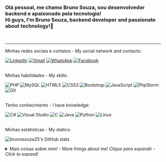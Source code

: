 <h3>
    Olá pessoal, me chamo Bruno Souza, sou desenvolvedor backend e apaixonado pela tecnologia!
    <br>
    Hi guys, I'm Bruno Souza, backend developer and passionate about technology!👋
</h3>

<br>

<hr>

<p>
    Minhas redes sociais e contatos - My social network and contacts:
</p>

<div>
    <a href="https://www.linkedin.com/in/brunosouza25/"><img alt="LinkedIn" src="https://img.shields.io/badge/linkedin-%230077B5.svg?style=for-the-badge&logo=linkedin&logoColor=white"/></a>
    <a href="mailto:brunopw25@gmail.com"><img alt="Gmail" src="https://img.shields.io/badge/Gmail-D14836?style=for-the-badge&logo=gmail&logoColor=white" /></a>
    <a href="https://api.whatsapp.com/send?phone=5512997174836&text=Ol%C3%A1"><img alt="WhatsApp" src="https://img.shields.io/badge/WhatsApp-25D366?style=for-the-badge&logo=whatsapp&logoColor=white"/></a>
    <a href="https://www.facebook.com/brunosouza2552/"><img alt="Facebook" src="https://img.shields.io/badge/Facebook-%231877F2.svg?style=for-the-badge&logo=Facebook&logoColor=white"/></a>
</div>

<br>

<p>
    Minhas habilidades - My skills:
</p>

<div>
    <img alt="PHP" src="https://img.shields.io/badge/php-%23777BB4.svg?style=for-the-badge&logo=php&logoColor=white"/>
    <img alt="MySQL" src="https://img.shields.io/badge/mysql-%2300f.svg?style=for-the-badge&logo=mysql&logoColor=white"/>
    <img alt="HTML5" src="https://img.shields.io/badge/html5-%23E34F26.svg?style=for-the-badge&logo=html5&logoColor=white"/>
    <img alt="CSS3" src="https://img.shields.io/badge/css3-%231572B6.svg?style=for-the-badge&logo=css3&logoColor=white"/>
    <img alt="Bootstrap" src="https://img.shields.io/badge/bootstrap-%23563D7C.svg?style=for-the-badge&logo=bootstrap&logoColor=white"/>  
    <img alt="JavaScript" src="https://img.shields.io/badge/javascript-%23323330.svg?style=for-the-badge&logo=javascript&logoColor=%23F7DF1E"/> 
    <img alt="PhpStorm" src="https://img.shields.io/badge/phpstorm-143?style=for-the-badge&logo=phpstorm&logoColor=black&color=black&labelColor=darkorchid"/>
    <img alt="Git" src="https://img.shields.io/badge/git-%23F05033.svg?style=for-the-badge&logo=git&logoColor=white"/>
</div>

<br>

<p>
    Tenho conhecimento - I have knowledge:
</p>
<div>
    <img alt="C#" src="https://img.shields.io/badge/c%23-%23239120.svg?style=for-the-badge&logo=c-sharp&logoColor=white"/>
    <img alt="Visual Studio" src="https://img.shields.io/badge/VisualStudio-5C2D91.svg?style=for-the-badge&logo=visual-studio&logoColor=white"/>
    <img alt="C" src="https://img.shields.io/badge/c-%2300599C.svg?style=for-the-badge&logo=c&logoColor=white"/>
    <img alt="Java" src="https://img.shields.io/badge/java-%23ED8B00.svg?style=for-the-badge&logo=java&logoColor=white"/>
    <img alt="Python" src="https://img.shields.io/badge/python-%2314354C.svg?style=for-the-badge&logo=python&logoColor=white"/>
  	<img alt="Linux" src="https://img.shields.io/badge/Linux-FCC624?style=for-the-badge&logo=linux&logoColor=black">
</div>

<br>

<p>
  Minhas estátisticas - My statics:
</p>

  ![brunosouza25's GitHub stats](https://github-readme-stats.vercel.app/api?username=brunosouza25&show_icons=true&theme=radical&count_private=true&include_all_commits=true)
  
  <details>
    <summary>Mais coisas sobre mim! - More things about me! <i>Clique para expandir - Click to expand!</i></summary>
  <br>

Olá, me chamo Bruno Souza, tenho 23 anos e atualmente trabalho na área de desenvolvimento WEB.

Sempre busco desafios para conseguir aprimorar minhas habilidades na resolução de problemas, na programação, na criatividade e no amadurecimento profissional.
  
Sou amante de tecnologia e busco sempre conhecer novas ferramentas, conceitos e boas práticas da área onde eu atuo.
  
Tenho boas práticas, comunicação e perfil para trabalho em equipe, busco sempre levantar requisitos para entender muito bem o problema ou o produto para entregar a melhor solução possível.
</details>
  
